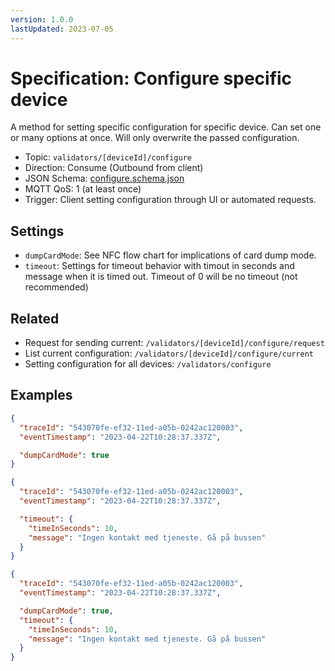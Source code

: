 ```yaml
---
version: 1.0.0
lastUpdated: 2023-07-05
---
```


# Specification: Configure specific device

A method for setting specific configuration for specific device. Can set one or
many options at once. Will only overwrite the passed configuration.

- Topic: `validators/[deviceId]/configure`
- Direction: Consume (Outbound from client)
- JSON Schema: [configure.schema.json](./configure.schema.json)
- MQTT QoS: 1 (at least once)
- Trigger: Client setting configuration through UI or automated requests.

## Settings

- `dumpCardMode`: See NFC flow chart for implications of card dump mode.
- `timeout`: Settings for timeout behavior with timout in seconds and message
  when it is timed out. Timeout of 0 will be no timeout (not recommended)

## Related

- Request for sending current: `/validators/[deviceId]/configure/request`
- List current configuration: `/validators/[deviceId]/configure/current`
- Setting configuration for all devices: `/validators/configure`

## Examples

```json
{
  "traceId": "543070fe-ef32-11ed-a05b-0242ac120003",
  "eventTimestamp": "2023-04-22T10:28:37.337Z",

  "dumpCardMode": true
}
```

```json
{
  "traceId": "543070fe-ef32-11ed-a05b-0242ac120003",
  "eventTimestamp": "2023-04-22T10:28:37.337Z",

  "timeout": {
    "timeInSeconds": 10,
    "message": "Ingen kontakt med tjeneste. Gå på bussen"
  }
}
```

```json
{
  "traceId": "543070fe-ef32-11ed-a05b-0242ac120003",
  "eventTimestamp": "2023-04-22T10:28:37.337Z",

  "dumpCardMode": true,
  "timeout": {
    "timeInSeconds": 10,
    "message": "Ingen kontakt med tjeneste. Gå på bussen"
  }
}
```
